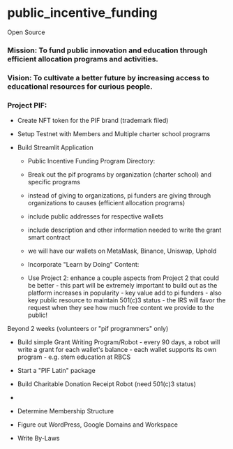 # public_incentive_funding
Open Source 

### Mission: To fund public innovation and education through efficient allocation programs and activities. 

### Vision: To cultivate a better future by increasing access to educational resources for curious people.  

### Project PIF:
- Create NFT token for the PIF brand (trademark filed)

- Setup Testnet with Members and Multiple charter school programs

- Build Streamlit Application 
  - Public Incentive Funding Program Directory:
   
  - Break out the pif programs by organization (charter school) and specific programs
  - instead of giving to organizations, pi funders are giving through organizations to causes (efficient allocation programs)
  - include public addresses for respective wallets
  - include description and other information needed to write the grant smart contract
  - we will have our wallets on MetaMask, Binance, Uniswap, Uphold
  
  
  - Incorporate "Learn by Doing" Content:
  
  - Use Project 2: enhance a couple aspects from Project 2 that could be better
        - this part will be extremely important to build out as the platform increases in popularity
        - key value add to pi funders 
        - also key public resource to maintain 501(c)3 status - the IRS will favor the request when they see how much free content we provide to the public!


Beyond 2 weeks (volunteers or "pif programmers" only)

- Build simple Grant Writing Program/Robot
      - every 90 days, a robot will write a grant for each wallet's balance 
      - each wallet supports its own program - e.g. stem education at RBCS

- Start a "PIF Latin" package 

- Build Charitable Donation Receipt Robot (need 501(c)3 status)

- 

- Determine Membership Structure

- Figure out WordPress, Google Domains and Workspace

- Write By-Laws
